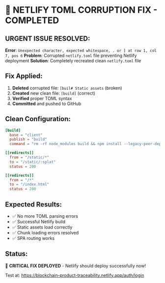 # 🔧 NETLIFY TOML CORRUPTION FIX - COMPLETED

## URGENT ISSUE RESOLVED:
**Error**: `Unexpected character, expected whitespace, . or ] at row 1, col 7, pos 6`
**Problem**: Corrupted `netlify.toml` file preventing Netlify deployment
**Solution**: Completely recreated clean `netlify.toml` file

## Fix Applied:
1. **Deleted** corrupted file: `[buil# Static assets` (broken)
2. **Created** new clean file: `[build]` (correct)
3. **Verified** proper TOML syntax
4. **Committed** and pushed to GitHub

## Clean Configuration:
```toml
[build]
  base = "client"
  publish = "build"
  command = "rm -rf node_modules build && npm install --legacy-peer-deps && npm run build"

[[redirects]]
  from = "/static/*"
  to = "/static/:splat"
  status = 200

[[redirects]]
  from = "/*"
  to = "/index.html"
  status = 200
```

## Expected Results:
- ✅ No more TOML parsing errors
- ✅ Successful Netlify build
- ✅ Static assets load correctly
- ✅ Chunk loading errors resolved
- ✅ SPA routing works

## Status: 
🚨 **CRITICAL FIX DEPLOYED** - Netlify should deploy successfully now!

Test at: https://blockchain-product-traceability.netlify.app/auth/login
